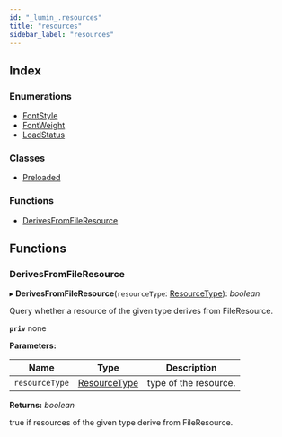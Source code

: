 ```yaml
---
id: "_lumin_.resources"
title: "resources"
sidebar_label: "resources"
---
```


## Index

### Enumerations

* [FontStyle](../enums/_lumin_.resources.fontstyle.md)
* [FontWeight](../enums/_lumin_.resources.fontweight.md)
* [LoadStatus](../enums/_lumin_.resources.loadstatus.md)

### Classes

* [Preloaded](../classes/_lumin_.resources.preloaded.md)

### Functions

* [DerivesFromFileResource](_lumin_.resources.md#derivesfromfileresource)

## Functions

###  DerivesFromFileResource

▸ **DerivesFromFileResource**(`resourceType`: [ResourceType](../enums/_lumin_.resourcetype.md)): *boolean*

Query whether a resource of the given type derives from FileResource.

**`priv`** none

**Parameters:**

Name | Type | Description |
------ | ------ | ------ |
`resourceType` | [ResourceType](../enums/_lumin_.resourcetype.md) | type of the resource. |

**Returns:** *boolean*

true if resources of the given type derive from FileResource.

